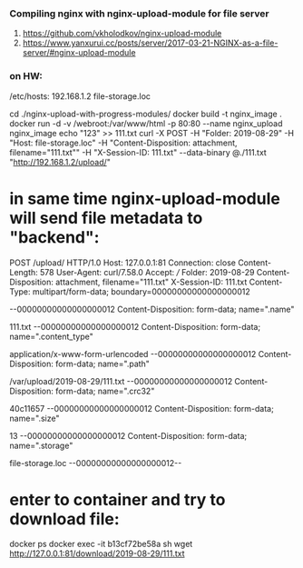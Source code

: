 ### Compiling nginx with nginx-upload-module for file server

1. https://github.com/vkholodkov/nginx-upload-module
2. https://www.yanxurui.cc/posts/server/2017-03-21-NGINX-as-a-file-server/#nginx-upload-module

### on HW:
/etc/hosts:
192.168.1.2 file-storage.loc

cd ./nginx-upload-with-progress-modules/
docker build -t nginx_image .
docker run -d -v /webroot:/var/www/html -p 80:80 --name nginx_upload nginx_image
echo "123" >> 111.txt
curl -X POST -H "Folder: 2019-08-29" -H "Host: file-storage.loc" -H "Content-Disposition: attachment, filename=\"111.txt\"" -H "X-Session-ID: 111.txt" --data-binary @./111.txt "http://192.168.1.2/upload/"

# in same time nginx-upload-module will send file metadata to "backend":
POST /upload/ HTTP/1.0
Host: 127.0.0.1:81
Connection: close
Content-Length: 578
User-Agent: curl/7.58.0
Accept: */*
Folder: 2019-08-29
Content-Disposition: attachment, filename="111.txt"
X-Session-ID: 111.txt
Content-Type: multipart/form-data; boundary=00000000000000000012

--00000000000000000012
Content-Disposition: form-data; name=".name"

111.txt
--00000000000000000012
Content-Disposition: form-data; name=".content_type"

application/x-www-form-urlencoded
--00000000000000000012
Content-Disposition: form-data; name=".path"

/var/upload/2019-08-29/111.txt
--00000000000000000012
Content-Disposition: form-data; name=".crc32"

40c11657
--00000000000000000012
Content-Disposition: form-data; name=".size"

13
--00000000000000000012
Content-Disposition: form-data; name=".storage"

file-storage.loc
--00000000000000000012--

# enter to container and try to download file:
docker ps
docker exec -it b13cf72be58a sh
wget http://127.0.0.1:81/download/2019-08-29/111.txt
